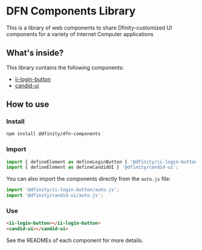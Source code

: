 # DFN Components Library

This is a library of web components to share Dfinity-customized UI components for a variety of Internet Computer applications

## What's inside?

This library contains the following components:

- [ii-login-button](.packages/ii-login-button)
- [candid-ui](.packages/candid-ui)

## How to use

### Install

```bash
npm install @dfinity/dfn-components
```

### Import

```js
import { defineElement as defineLoginButton } '@dfinity/ii-login-button';
import { defineElement as defineCandidUI } '@dfinity/candid-ui';
```

You can also import the components directly from the `auto.js` file:

```js
import '@dfinity/ii-login-button/auto.js';
import '@dfinity/candid-ui/auto.js';
```

### Use

```html
<ii-login-button></ii-login-button>
<candid-ui></candid-ui>
```

See the READMEs of each component for more details.
